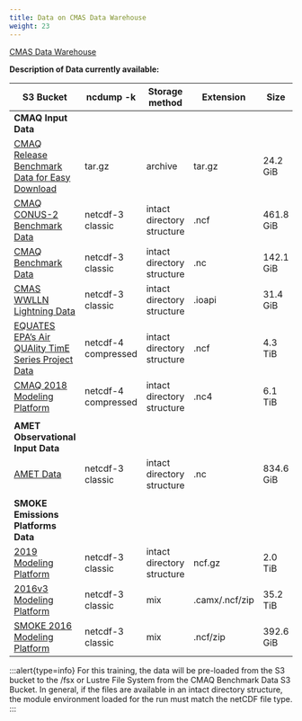 ```yaml
---
title: Data on CMAS Data Warehouse
weight: 23
---
```


[CMAS Data Warehouse](https://registry.opendata.aws/cmas-data-warehouse/) 

**Description of Data currently available:**


| S3 Bucket                     | ncdump -k | Storage method | Extension | Size |
| ---------------------------------------------------------------------------------------------------------------------------------  | --------------------  |  ------                    | ------ | --------  |
| **CMAQ Input Data**                                                                                                                |                       |                            |        |           |
| [CMAQ Release Benchmark Data for Easy Download](https://cmaq-release-benchmark-data-for-easy-download.s3.amazonaws.com/index.html) | tar.gz                | archive                    | tar.gz | 24.2 GiB  |
| [CMAQ CONUS-2 Benchmark Data](https://cmas-cmaq-conus2-benchmark.s3.amazonaws.com/index.html)                                      | netcdf-3 classic      | intact directory structure | .ncf   | 461.8 GiB |
| [CMAQ Benchmark Data](https://cmas-cmaq.s3.amazonaws.com/index.html)                                                               | netcdf-3 classic      | intact directory structure | .nc    | 142.1 GiB |
| [CMAS WWLLN Lightning Data](https://cmas-wwlln-lightning.s3.amazonaws.com/index.html)                                              | netcdf-3 classic      | intact directory structure | .ioapi | 31.4 GiB  |
| [EQUATES EPA’s Air QUAlity TimE Series Project Data](https://cmas-equates.s3.amazonaws.com/index.html)                             | netcdf-4 compressed   | intact directory structure | .ncf   | 4.3 TiB   |
| [CMAQ 2018 Modeling Platform](https://cmas-cmaq-modeling-platform-2018.s3.amazonaws.com/index.html)                                | netcdf-4 compressed   | intact directory structure | .nc4   | 6.1 TiB   |
|                                                                                                                                    |                       |                            |        |           |
| **AMET Observational Input Data**                                                                                                  |                       |                            |        |           |
| [AMET Data](https://cmas-amet.s3.amazonaws.com/index.html)                                                                         | netcdf-3 classic      | intact directory structure | .nc    | 834.6 GiB | 
|                                                                                                                                    |                       |                            |        |           |
|**SMOKE Emissions Platforms Data**                                                                                                  |                       |                            |        |           |
| [2019 Modeling Platform](https://2019platform.s3.amazonaws.com/index.html)                                                         | netcdf-3 classic      | intact directory structure | ncf.gz | 2.0 TiB   |
| [2016v3 Modeling Platform](https://2016v3platform.s3.amazonaws.com/index.html)                                                     | netcdf-3 classic      | mix                 | .camx/.ncf/zip  | 35.2 TiB  |
| [SMOKE 2016 Modeling Platform](https://cmas-smoke-modeling-platform-2016.s3.amazonaws.com/index.html)                              | netcdf-3 classic      | mix                 |   .ncf/zip      | 392.6 GiB |

:::alert{type=info}
For this training, the data will be pre-loaded from the S3 bucket to the /fsx or Lustre File System from the CMAQ Benchmark Data S3 Bucket.
In general, if the files are available in an intact directory structure, the module environment loaded for the run must match the netCDF file type. 
:::

